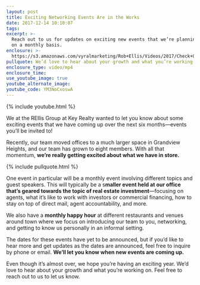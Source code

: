 ```yaml
---
layout: post
title: Exciting Networking Events Are in the Works
date: 2017-12-14 10:10:07
tags:
excerpt: >-
  Reach out to us for updates on exciting new events that we’re planning to hold
  on a monthly basis.
enclosure: >-
  https://s3.amazonaws.com/vyralmarketing/Rob+Ellis/Videos/2017/Check+Out+Our+Upcoming+Events+-+Central+Ohio+Real+Estate+Agent.mp4
pullquote: We’d love to hear about your growth and what you’re working on.
enclosure_type: video/mp4
enclosure_time:
use_youtube_image: true
youtube_alternate_image:
youtube_code: YM3NoCxoswA
---
```



{% include youtube.html %}

We at the REllis Group at Key Realty wanted to let you know about some exciting events that we have coming up over the next six months—events you’ll be invited to!

Recently, our team moved offices to a much larger space in Grandview Heights, and our team has grown to eight members. With all that momentum, **we’re really getting excited about what we have in store.**

{% include pullquote.html %}

One event in particular will be a monthly event involving different topics and guest speakers. This will typically be a s**maller event held at our office that’s geared towards the topic of real estate investment**—focusing on agents, what it’s like to work with investors or commercial financing, how to stay on top of direct mail, agent accountability, and more.

We also have a **monthly happy hour** at different restaurants and venues around town where we focus on introducing our team to you, networking, and getting to know us personally in an informal setting.

The dates for these events have yet to be announced, but if you’d like to hear more and get updates as the dates are announced, feel free to inquire by phone or email. **We’ll let you know when new events are coming up.**

Even though it’s almost over, we hope you’re having an exciting year. We’d love to hear about your growth and what you’re working on. Feel free to reach out to us to let us know.